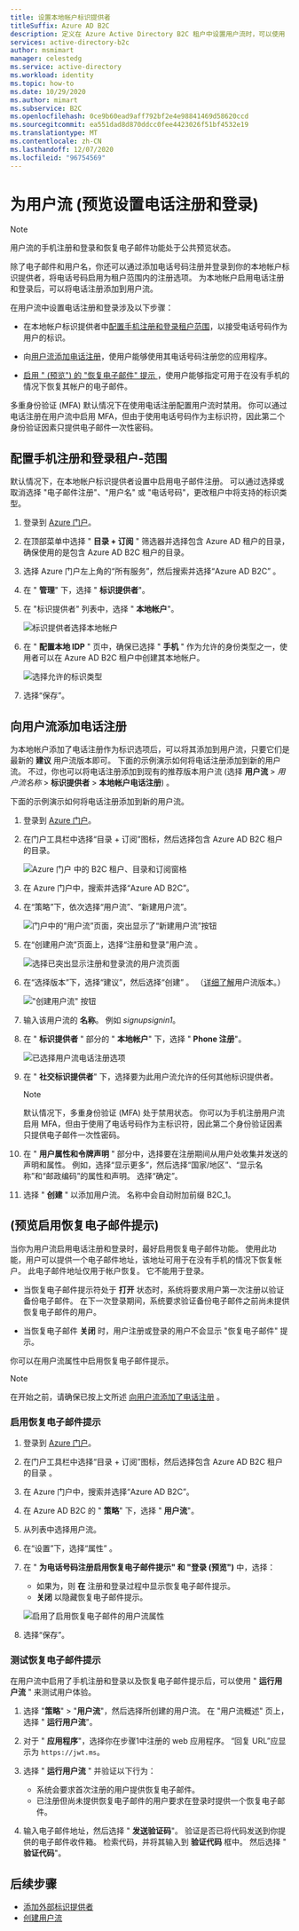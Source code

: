 ```yaml
---
title: 设置本地帐户标识提供者
titleSuffix: Azure AD B2C
description: 定义在 Azure Active Directory B2C 租户中设置用户流时，可以使用 (电子邮件、用户名和电话号码) 用于本地帐户身份验证的标识类型。
services: active-directory-b2c
author: msmimart
manager: celestedg
ms.service: active-directory
ms.workload: identity
ms.topic: how-to
ms.date: 10/29/2020
ms.author: mimart
ms.subservice: B2C
ms.openlocfilehash: 0ce9b60ead9aff792bf2e4e98841469d58620ccd
ms.sourcegitcommit: ea551dad8d870ddcc0fee4423026f51bf4532e19
ms.translationtype: MT
ms.contentlocale: zh-CN
ms.lasthandoff: 12/07/2020
ms.locfileid: "96754569"
---
```

# <a name="set-up-phone-sign-up-and-sign-in-for-user-flows-preview"></a>为用户流 (预览设置电话注册和登录) 

> [!NOTE]
> 用户流的手机注册和登录和恢复电子邮件功能处于公共预览状态。

除了电子邮件和用户名，你还可以通过添加电话号码注册并登录到你的本地帐户标识提供者，将电话号码启用为租户范围内的注册选项。 为本地帐户启用电话注册和登录后，可以将电话注册添加到用户流。

在用户流中设置电话注册和登录涉及以下步骤：

- 在本地帐户标识提供者中[配置手机注册和登录租户范围](#configure-phone-sign-up-and-sign-in-tenant-wide)，以接受电话号码作为用户的标识。 

- 向[用户流添加电话注册](#add-phone-sign-up-to-a-user-flow)，使用户能够使用其电话号码注册您的应用程序。

- [启用 " (预览") 的 "恢复电子邮件" 提示 ](#enable-the-recovery-email-prompt-preview) ，使用户能够指定可用于在没有手机的情况下恢复其帐户的电子邮件。

多重身份验证 (MFA) 默认情况下在使用电话注册配置用户流时禁用。 你可以通过电话注册在用户流中启用 MFA，但由于使用电话号码作为主标识符，因此第二个身份验证因素只提供电子邮件一次性密码。

## <a name="configure-phone-sign-up-and-sign-in-tenant-wide"></a>配置手机注册和登录租户-范围

默认情况下，在本地帐户标识提供者设置中启用电子邮件注册。 可以通过选择或取消选择 "电子邮件注册"、"用户名" 或 "电话号码"，更改租户中将支持的标识类型。

1. 登录到 [Azure 门户](https://portal.azure.com)。

2. 在顶部菜单中选择 " **目录 + 订阅** " 筛选器并选择包含 Azure AD 租户的目录，确保使用的是包含 Azure AD B2C 租户的目录。

3. 选择 Azure 门户左上角的“所有服务”，然后搜索并选择“Azure AD B2C” 。

4. 在 " **管理**" 下，选择 " **标识提供者**"。

5. 在 "标识提供者" 列表中，选择 " **本地帐户**"。

   ![标识提供者选择本地帐户](media/phone-authentication-user-flows/identity-provider-local-account.png)

1. 在 " **配置本地 IDP** " 页中，确保已选择 " **手机** " 作为允许的身份类型之一，使用者可以在 Azure AD B2C 租户中创建其本地帐户。

   ![选择允许的标识类型](media/phone-authentication-user-flows/configure-local-idp.png)

1. 选择“保存”。

## <a name="add-phone-sign-up-to-a-user-flow"></a>向用户流添加电话注册

为本地帐户添加了电话注册作为标识选项后，可以将其添加到用户流，只要它们是最新的 **建议** 用户流版本即可。 下面的示例演示如何将电话注册添加到新的用户流。 不过，你也可以将电话注册添加到现有的推荐版本用户流 (选择 **用户流**  >  *用户流名称*  >  **标识提供者**  >  **本地帐户电话注册**) 。 

下面的示例演示如何将电话注册添加到新的用户流。

1. 登录到 [Azure 门户](https://portal.azure.com)。
2. 在门户工具栏中选择“目录 + 订阅”图标，然后选择包含 Azure AD B2C 租户的目录。

    ![Azure 门户 中的 B2C 租户、目录和订阅窗格](./media/phone-authentication-user-flows/directory-subscription-pane.png)

3. 在 Azure 门户中，搜索并选择“Azure AD B2C”。
4. 在“策略”下，依次选择“用户流”、“新建用户流”。

    ![门户中的“用户流”页面，突出显示了“新建用户流”按钮](./media/phone-authentication-user-flows/signup-signin-user-flow.png)

5. 在“创建用户流”页面上，选择“注册和登录”用户流 。

    ![选择已突出显示注册和登录流的用户流页面](./media/phone-authentication-user-flows/select-user-flow-type.png)

6. 在“选择版本”下，选择“建议”，然后选择“创建”  。 （[详细了解](user-flow-versions.md)用户流版本。）

    !["创建用户流" 按钮](./media/phone-authentication-user-flows/select-version.png)

7. 输入该用户流的 **名称**。 例如 *signupsignin1*。
8. 在 " **标识提供者** " 部分的 " **本地帐户**" 下，选择 " **Phone 注册**"。

   ![已选择用户流电话注册选项](media/phone-authentication-user-flows/user-flow-phone-signup.png)

9. 在 " **社交标识提供者**" 下，选择要为此用户流允许的任何其他标识提供者。

   > [!NOTE]
   > 默认情况下，多重身份验证 (MFA) 处于禁用状态。 你可以为手机注册用户流启用 MFA，但由于使用了电话号码作为主标识符，因此第二个身份验证因素只提供电子邮件一次性密码。

1. 在 " **用户属性和令牌声明** " 部分中，选择要在注册期间从用户处收集并发送的声明和属性。 例如，选择“显示更多”，然后选择“国家/地区”、“显示名称”和“邮政编码”的属性和声明。 选择“确定”。

1. 选择 " **创建** " 以添加用户流。 名称中会自动附加前缀 B2C_1。

## <a name="enable-the-recovery-email-prompt-preview"></a> (预览启用恢复电子邮件提示) 

当你为用户流启用电话注册和登录时，最好启用恢复电子邮件功能。 使用此功能，用户可以提供一个电子邮件地址，该地址可用于在没有手机的情况下恢复帐户。 此电子邮件地址仅用于帐户恢复。 它不能用于登录。

- 当恢复电子邮件提示符处于 **打开** 状态时，系统将要求用户第一次注册以验证备份电子邮件。 在下一次登录期间，系统要求验证备份电子邮件之前尚未提供恢复电子邮件的用户。

- 当恢复电子邮件 **关闭** 时，用户注册或登录的用户不会显示 "恢复电子邮件" 提示。
 
你可以在用户流属性中启用恢复电子邮件提示。

> [!NOTE]
> 在开始之前，请确保已按上文所述 [向用户流添加了电话注册](#add-phone-sign-up-to-a-user-flow) 。

### <a name="to-enable-the-recovery-email-prompt"></a>启用恢复电子邮件提示

1. 登录到 [Azure 门户](https://portal.azure.com)。
2. 在门户工具栏中选择“目录 + 订阅”图标，然后选择包含 Azure AD B2C 租户的目录  。
3. 在 Azure 门户中，搜索并选择“Azure AD B2C”。
4. 在 Azure AD B2C 的 " **策略**" 下，选择 " **用户流**"。
5. 从列表中选择用户流。
6. 在“设置”下，选择“属性”   。
7. 在 " **为电话号码注册启用恢复电子邮件提示" 和 "登录 (预览")** 中，选择：

   - 如果为，则 **在** 注册和登录过程中显示恢复电子邮件提示。
   - **关闭** 以隐藏恢复电子邮件提示。

    ![启用了启用恢复电子邮件的用户流属性](./media/phone-authentication-user-flows/recovery-email-settings.png)

8. 选择“保存”。

### <a name="to-test-the-recovery-email-prompt"></a>测试恢复电子邮件提示

在用户流中启用了手机注册和登录以及恢复电子邮件提示后，可以使用 " **运行用户流** " 来测试用户体验。

1. 选择 "**策略**"  >  "**用户流**"，然后选择所创建的用户流。 在 "用户流概述" 页上，选择 " **运行用户流**"。

2. 对于 " **应用程序**"，选择你在步骤1中注册的 web 应用程序。 “回复 URL”应显示为 `https://jwt.ms`。

3. 选择 " **运行用户流** " 并验证以下行为：

   - 系统会要求首次注册的用户提供恢复电子邮件。 
   - 已注册但尚未提供恢复电子邮件的用户要求在登录时提供一个恢复电子邮件。

4. 输入电子邮件地址，然后选择 " **发送验证码**"。 验证是否已将代码发送到你提供的电子邮件收件箱。 检索代码，并将其输入到 **验证代码** 框中。 然后选择 " **验证代码**"。

## <a name="next-steps"></a>后续步骤

- [添加外部标识提供者](tutorial-add-identity-providers.md)
- [创建用户流](tutorial-create-user-flows.md)
